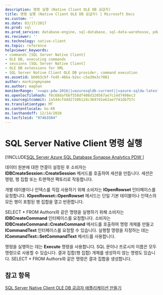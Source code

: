 ```yaml
---
description: 명령 실행 (Native Client OLE DB 공급자)
title: 명령 실행 (Native Client OLE DB 공급자) | Microsoft Docs
ms.custom: ''
ms.date: 03/17/2017
ms.prod: sql
ms.prod_service: database-engine, sql-database, sql-data-warehouse, pdw
ms.reviewer: ''
ms.technology: native-client
ms.topic: reference
helpviewer_keywords:
- commands [SQL Server Native Client]
- OLE DB, executing commands
- sessions [SQL Server Native Client]
- OLE DB extensions for XML
- SQL Server Native Client OLE DB provider, command execution
ms.assetid: bb0b3cbf-fe45-46ba-b2ec-c5a39e3c7081
author: markingmyname
ms.author: maghan
monikerRange: '>=aps-pdw-2016||=azuresqldb-current||=azure-sqldw-latest||>=sql-server-2016||>=sql-server-linux-2017||=azuresqldb-mi-current'
ms.openlocfilehash: f8c68daf6bf558df408d320567ae7c14d7498ec3
ms.sourcegitcommit: 1a544cf4dd2720b124c3697d1e62ae7741db757c
ms.translationtype: MT
ms.contentlocale: ko-KR
ms.lasthandoff: 12/14/2020
ms.locfileid: "97463504"
---
```

# <a name="executing-a-sql-server-native-client-command"></a>SQL Server Native Client 명령 실행
[!INCLUDE[SQL Server Azure SQL Database Synapse Analytics PDW ](../../includes/applies-to-version/sql-asdb-asdbmi-asa-pdw.md)]

  데이터 원본에 대한 연결이 설정된 후 소비자는 **IDBCreateSession::CreateSession** 메서드를 호출하여 세션을 만듭니다. 세션은 명령, 행 집합 또는 트랜잭션 팩토리로 작동합니다.  
  
 개별 테이블이나 인덱스를 직접 사용하기 위해 소비자는 **IOpenRowset** 인터페이스를 요청합니다. **IOpenRowset::OpenRowset** 메서드는 단일 기본 테이블이나 인덱스의 모든 행이 포함된 행 집합을 열고 반환합니다.  
  
 SELECT \* FROM Authors와 같은 명령을 실행하기 위해 소비자는 **IDBCreateCommand** 인터페이스를 요청합니다. 소비자는 **IDBCreateCommand::CreateCommand** 메서드를 호출하여 명령 개체를 만들고 **ICommandText** 인터페이스를 요청할 수 있습니다. 실행할 명령을 지정하는 데는 **ICommandText::SetCommandText** 메서드를 사용합니다.  
  
 명령을 실행하는 데는 **Execute** 명령을 사용합니다. SQL 문이나 프로시저 이름은 모두 명령으로 사용할 수 있습니다. 결과 집합(행 집합) 개체를 생성하지 않는 명령도 있습니다. SELECT * FROM Authors와 같은 명령은 결과 집합을 생성합니다.  
  
## <a name="see-also"></a>참고 항목  
 [SQL Server Native Client OLE DB 공급자 애플리케이션 만들기](../../relational-databases/native-client-ole-db-provider/creating-a-sql-server-native-client-ole-db-provider-application.md)  
  
  
